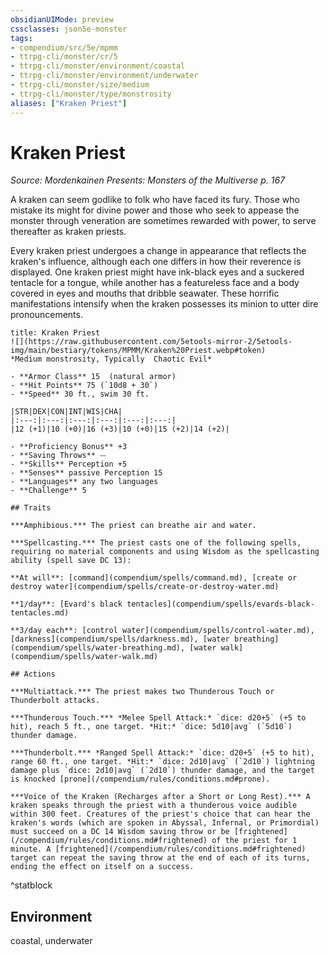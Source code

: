 ```yaml
---
obsidianUIMode: preview
cssclasses: json5e-monster
tags:
- compendium/src/5e/mpmm
- ttrpg-cli/monster/cr/5
- ttrpg-cli/monster/environment/coastal
- ttrpg-cli/monster/environment/underwater
- ttrpg-cli/monster/size/medium
- ttrpg-cli/monster/type/monstrosity
aliases: ["Kraken Priest"]
---
```

# Kraken Priest
*Source: Mordenkainen Presents: Monsters of the Multiverse p. 167*  

A kraken can seem godlike to folk who have faced its fury. Those who mistake its might for divine power and those who seek to appease the monster through veneration are sometimes rewarded with power, to serve thereafter as kraken priests.

Every kraken priest undergoes a change in appearance that reflects the kraken's influence, although each one differs in how their reverence is displayed. One kraken priest might have ink-black eyes and a suckered tentacle for a tongue, while another has a featureless face and a body covered in eyes and mouths that dribble seawater. These horrific manifestations intensify when the kraken possesses its minion to utter dire pronouncements.

```ad-statblock
title: Kraken Priest
![](https://raw.githubusercontent.com/5etools-mirror-2/5etools-img/main/bestiary/tokens/MPMM/Kraken%20Priest.webp#token)
*Medium monstrosity, Typically  Chaotic Evil*

- **Armor Class** 15  (natural armor)
- **Hit Points** 75 (`10d8 + 30`)
- **Speed** 30 ft., swim 30 ft.

|STR|DEX|CON|INT|WIS|CHA|
|:---:|:---:|:---:|:---:|:---:|:---:|
|12 (+1)|10 (+0)|16 (+3)|10 (+0)|15 (+2)|14 (+2)|

- **Proficiency Bonus** +3
- **Saving Throws** ⏤
- **Skills** Perception +5
- **Senses** passive Perception 15
- **Languages** any two languages
- **Challenge** 5

## Traits

***Amphibious.*** The priest can breathe air and water.

***Spellcasting.*** The priest casts one of the following spells, requiring no material components and using Wisdom as the spellcasting ability (spell save DC 13):

**At will**: [command](compendium/spells/command.md), [create or destroy water](compendium/spells/create-or-destroy-water.md)

**1/day**: [Evard's black tentacles](compendium/spells/evards-black-tentacles.md)

**3/day each**: [control water](compendium/spells/control-water.md), [darkness](compendium/spells/darkness.md), [water breathing](compendium/spells/water-breathing.md), [water walk](compendium/spells/water-walk.md)

## Actions

***Multiattack.*** The priest makes two Thunderous Touch or Thunderbolt attacks.

***Thunderous Touch.*** *Melee Spell Attack:* `dice: d20+5` (+5 to hit), reach 5 ft., one target. *Hit:* `dice: 5d10|avg` (`5d10`) thunder damage.

***Thunderbolt.*** *Ranged Spell Attack:* `dice: d20+5` (+5 to hit), range 60 ft., one target. *Hit:* `dice: 2d10|avg` (`2d10`) lightning damage plus `dice: 2d10|avg` (`2d10`) thunder damage, and the target is knocked [prone](/compendium/rules/conditions.md#prone).

***Voice of the Kraken (Recharges after a Short or Long Rest).*** A kraken speaks through the priest with a thunderous voice audible within 300 feet. Creatures of the priest's choice that can hear the kraken's words (which are spoken in Abyssal, Infernal, or Primordial) must succeed on a DC 14 Wisdom saving throw or be [frightened](/compendium/rules/conditions.md#frightened) of the priest for 1 minute. A [frightened](/compendium/rules/conditions.md#frightened) target can repeat the saving throw at the end of each of its turns, ending the effect on itself on a success.
```
^statblock

## Environment

coastal, underwater
